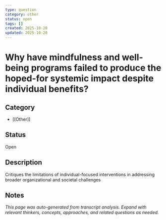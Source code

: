 ```yaml
---
type: question
category: other
status: open
tags: []
created: 2025-10-20
updated: 2025-10-20
---
```


# Why have mindfulness and well-being programs failed to produce the hoped-for systemic impact despite individual benefits?

## Category

- [[Other]]

## Status

Open

## Description

Critiques the limitations of individual-focused interventions in addressing broader organizational and societal challenges

## Notes

*This page was auto-generated from transcript analysis. Expand with relevant thinkers, concepts, approaches, and related questions as needed.*
